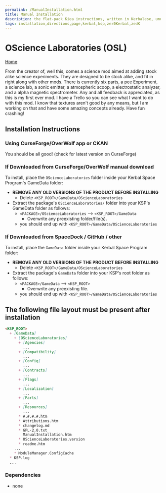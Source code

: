 ```yaml
---
permalink: /ManualInstallation.html
title: Manual Installation
description: the flat-pack Kiea instructions, written in Kerbalese, unusally present
tags: installation,directions,page,kerbal,ksp,zer0Kerbal,zedK
---
```


<!-- ManualInstallation.md v1.1.8.1
OScience Laboratories (OSL)
created: 01 Oct 2019
updated: 29 Jul 2022 -->

<!-- based upon work by Lisias -->

# OScience Laboratories (OSL)

[Home](./index.md)

From the creator of, well this, comes a science mod aimed at adding stock alike science experiments. They are designed to be stock alike, and fit in right along with other mods. There is currently six parts, a pee Experiment, a science lab, a sonic emitter, a atmospheric scoop, a electrostatic analyzer, and a alpha magnetic spectrometer. Any and all feedback is appreciated, as this is my first ever mod. I have a Trello so you can see what I want to do with this mod. I know that textures aren't good by any means, but I am working on that and have some amazing concepts already. Have fun crashing!

## Installation Instructions

### Using CurseForge/OverWolf app or CKAN

You should be all good! (check for latest version on CurseForge)

### If Downloaded from CurseForge/OverWolf manual download

To install, place the `OScienceLaboratories` folder inside your Kerbal Space Program's GameData folder:

* **REMOVE ANY OLD VERSIONS OF THE PRODUCT BEFORE INSTALLING**
  * Delete `<KSP_ROOT>/GameData/OScienceLaboratories`
* Extract the package's `OScienceLaboratories/` folder into your KSP's GameData folder as follows:
  * `<PACKAGE>/OScienceLaboratories` --> `<KSP_ROOT>/GameData`
    * Overwrite any preexisting folder/file(s).
  * you should end up with `<KSP_ROOT>/GameData/OScienceLaboratories`

### If Downloaded from SpaceDock / GitHub / other

To install, place the `GameData` folder inside your Kerbal Space Program folder:

* **REMOVE ANY OLD VERSIONS OF THE PRODUCT BEFORE INSTALLING**
  * Delete `<KSP_ROOT>/GameData/OScienceLaboratories`
* Extract the package's `GameData` folder into your KSP's root folder as follows:
  * `<PACKAGE>/GameData` --> `<KSP_ROOT>`
    * Overwrite any preexisting file.
  * you should end up with `<KSP_ROOT>/GameData/OScienceLaboratories`

## The following file layout must be present after installation

```markdown
<KSP_ROOT>
  + [GameData]
    + [OScienceLaboratories]
      + [Agencies]
        ...
      + [Compatibility]
        ...
      + [Config]
        ...
      + [Contracts]
        ...
      + [Flags]
        ...
      + [Localization]
        ...
      + [Parts]
        ...
      + [Resources]
        ...
      * #.#.#.#.htm
      * Attributions.htm
      * changelog.md
      * GPL-2.0.txt
        ManualInstallation.htm
      * OScienceLaboratories.version
      * readme.htm
    ...
    * ModuleManager.ConfigCache
  * KSP.log
  ...
```

### Dependencies

* none
